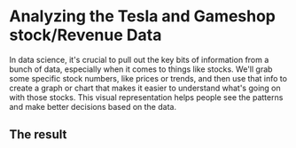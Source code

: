 # Analyzing the Tesla and Gameshop stock/Revenue Data
In data science, it's crucial to pull out the key bits of information from a bunch of data, especially when it comes to things like stocks. We'll grab some specific stock numbers, like prices or trends, and then use that info to create a graph or chart that makes it easier to understand what's going on with those stocks. This visual representation helps people see the patterns and make better decisions based on the data.


## The result 
